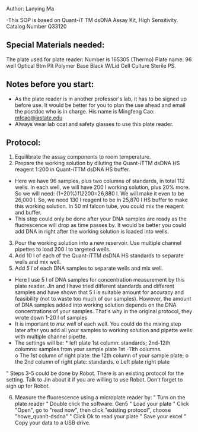 Author: Lanying Ma

-This SOP is based on Quant-iT TM dsDNA Assay Kit, High Sensitivity. Catalog Number Q33120

## Special Materials needed:
The plate used for plate reader: Number is 165305 (Thermo)
Plate name: 96 well Optical Btm Plt Polymer Base Black W/Lid Cell Culture Sterile PS.

## Notes before you start:
* As the plate reader is in another professor's lab, it has to be signed up before use.  It would be better for you to plan the use ahead and email the postdoc who is in charge.  His name is Mingfeng Cao: mfcao@iastate.edu
* Always wear lab coat and safety glasses to use this plate reader.

## Protocol:
1.	  Equilibrate the assay components to room temperature.
2.	  Prepare the working solution by diluting the Quant-iTTM dsDNA HS reagent 1:200 in Quant-iTTM dsDNA HS buffer. 
*	Here we have 96 samples, plus two columns of standards, in total 112 wells. In each well, we will have 200  l working solution, plus 20% more. So we will need: (1+20%)*112*200=26,880 l.  We will make it even to be 26,000  l.  So, we need 130  l reagent to be in 25,870 l HS buffer to make this working solution. In 50 ml falcon tube, you could mix the reagent and buffer.
* This step could only be done after your DNA samples are ready as the fluorescence will drop as time passes by.  It would be better you could add DNA in right after the working solution is loaded into wells.

3.	Pour the working solution into a new reservoir.  Use multiple channel pipettes to load 200  l to targeted wells.
4.	Add 10  l of each of the Quant-iTTM dsDNA HS standards to separate wells and mix well.
5.	Add _5  l_ of each DNA samples to separate wells and mix well.
* Here I use 5  l of DNA samples for concentration measurement by this plate reader.  Jin and I have tried different standards and different samples and have shown that 5  l is suitable amount for accuracy and feasibility (not to waste too much of our samples). However, the amount of DNA samples added into working solution depends on the DNA concentrations of your samples.  That's why in the original protocol, they wrote down 1-20 l of samples
* It is important to _mix well_ of each well. You could do the mixing step later after you add all your samples to working solution and pipette wells with multiple channel pipette. 
* The settings will be:   * left plate 1st column: standards;     2nd-12th columns: samples from your sample plate 1st -11th  columns.  
o	The 1st column of right plate: the 12th column of your sample plate; 
o	the 2nd column of right plate: standards. 
o	Left plate                                              right plate
  

"	Steps 3-5 could be done by Robot. There is an existing protocol for the setting. Talk to Jin about it if you are willing to use Robot. Don't forget to sign up for Robot.


6.	 Measure the fluorescence using a microplate reader by: 
"	Turn on the plate reader
"	Double click the software: Gen5
"	Load your plate
"	Click "Open", go to "read now", then click "existing protocol", choose "howe_quanit-dsdna"
"	Click Ok to read your plate
"	Save your excel
"	Copy your data to a USB drive.

